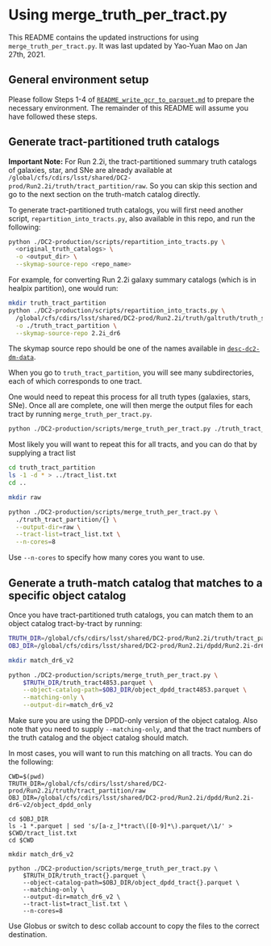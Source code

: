 # Using merge_truth_per_tract.py

This README contains the updated instructions for using `merge_truth_per_tract.py`.
It was last updated by Yao-Yuan Mao on Jan 27th, 2021.

## General environment setup

Please follow Steps 1-4 of [`README_write_gcr_to_parquet.md`](README_write_gcr_to_parquet.md)
to prepare the necessary environment.
The remainder of this README will assume you have followed these steps.

## Generate tract-partitioned truth catalogs

**Important Note:** For Run 2.2i, the tract-partitioned summary truth catalogs
of galaxies, star, and SNe are already available at
`/global/cfs/cdirs/lsst/shared/DC2-prod/Run2.2i/truth/tract_partition/raw`.
So you can skip this section and go to the next section on the truth-match catalog
directly.

To generate tract-partitioned truth catalogs, you will first need another script,
`repartition_into_tracts.py`, also available in this repo, and run the following:

```bash
python ./DC2-production/scripts/repartition_into_tracts.py \
  <original_truth_catalogs> \
  -o <output_dir> \
  --skymap-source-repo <repo_name>
```

For example, for converting Run 2.2i galaxy summary catalogs (which is in healpix partition),
one would run:

```bash
mkdir truth_tract_partition
python ./DC2-production/scripts/repartition_into_tracts.py \
  /global/cfs/cdirs/lsst/shared/DC2-prod/Run2.2i/truth/galtruth/truth_summary_hp*.parquet \
  -o ./truth_tract_partition \
  --skymap-source-repo 2.2i_dr6
```

The skymap source repo should be one of the names available in
[`desc-dc2-dm-data`](https://github.com/LSSTDESC/desc-dc2-dm-data/blob/master/desc_dc2_dm_data/repos.py).

When you go to `truth_tract_partition`, you will see many subdirectories, each of which corresponds to one tract.

One would need to repeat this process for all truth types (galaxies, stars, SNe).
Once all are complete, one will then merge the output files for each tract by running
`merge_truth_per_tract.py`.

```bash
python ./DC2-production/scripts/merge_truth_per_tract.py ./truth_tract_partition/<tract>
```

Most likely you will want to repeat this for all tracts, and you can do that by supplying a tract list

```bash
cd truth_tract_partition
ls -1 -d * > ../tract_list.txt
cd ..

mkdir raw

python ./DC2-production/scripts/merge_truth_per_tract.py \
  ./truth_tract_partition/{} \
  --output-dir=raw \
  --tract-list=tract_list.txt \
  --n-cores=8
```

Use `--n-cores` to specify how many cores you want to use.

## Generate a truth-match catalog that matches to a specific object catalog

Once you have tract-partitioned truth catalogs, you can match them to an object catalog tract-by-tract by running:

```bash
TRUTH_DIR=/global/cfs/cdirs/lsst/shared/DC2-prod/Run2.2i/truth/tract_partition/raw
OBJ_DIR=/global/cfs/cdirs/lsst/shared/DC2-prod/Run2.2i/dpdd/Run2.2i-dr6-v2/object_dpdd_only

mkdir match_dr6_v2

python ./DC2-production/scripts/merge_truth_per_tract.py \
    $TRUTH_DIR/truth_tract4853.parquet \
    --object-catalog-path=$OBJ_DIR/object_dpdd_tract4853.parquet \
    --matching-only \
    --output-dir=match_dr6_v2
```

Make sure you are using the DPDD-only version of the object catalog.
Also note that you need to supply `--matching-only`,
and that the tract numbers of the truth catalog and the object catalog should match.

In most cases, you will want to run this matching on all tracts.
You can do the following:

```
CWD=$(pwd)
TRUTH_DIR=/global/cfs/cdirs/lsst/shared/DC2-prod/Run2.2i/truth/tract_partition/raw
OBJ_DIR=/global/cfs/cdirs/lsst/shared/DC2-prod/Run2.2i/dpdd/Run2.2i-dr6-v2/object_dpdd_only

cd $OBJ_DIR
ls -1 *.parquet | sed 's/[a-z_]*tract\([0-9]*\).parquet/\1/' > $CWD/tract_list.txt
cd $CWD

mkdir match_dr6_v2

python ./DC2-production/scripts/merge_truth_per_tract.py \
    $TRUTH_DIR/truth_tract{}.parquet \
    --object-catalog-path=$OBJ_DIR/object_dpdd_tract{}.parquet \
    --matching-only \
    --output-dir=match_dr6_v2 \
    --tract-list=tract_list.txt \
    --n-cores=8
```

Use Globus or switch to desc collab account to copy the files to the correct destination.
